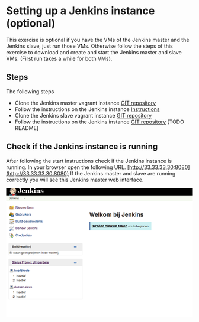 # Setting up a Jenkins instance (optional)

This exercise is optional if you have the VMs of the Jenkins master and the Jenkins slave, just run those VMs.
Otherwise follow the steps of this exercise to download and create and start the Jenkins master and slave VMs. (First
run takes a while for both VMs).

## Steps

The following steps

- Clone the Jenkins master vagrant instance [GIT repository](https://github.com/Hylke1982/jenkins-instance)
- Follow the instructions on the Jenkins instance [Instructions](https://github.com/Hylke1982/jenkins-instance/blob/master/README.md)
- Clone the Jenkins slave vagrant instance [GIT repository](https://github.com/Hylke1982/jenkins-slave-docker-instance.git)
- Follow the instructions on the Jenkins instance  [GIT repository](https://github.com/Hylke1982/jenkins-slave-docker-instance/blob/master/README.md) [TODO README]


## Check if the Jenkins instance is running

After following the start instructions check if the Jenkins instance is running. In your browser open the following URL.
[http://33.33.33.30:8080](http://33.33.33.30:8080) If the Jenkins master and slave are running correctly you will see
this Jenkins master web interface.

![Jenkins master web interface](images/jenkins-master.png)

